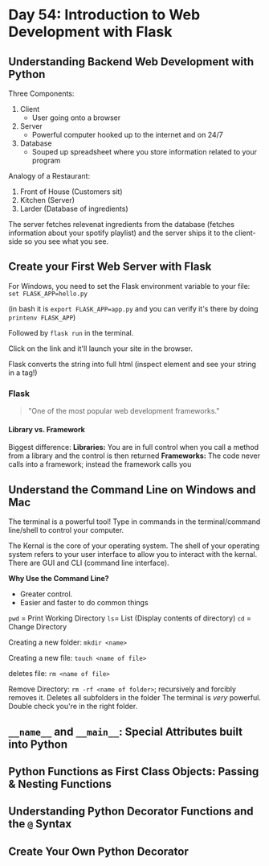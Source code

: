 # Day 54: Introduction to Web Development with Flask

## Understanding Backend Web Development with Python

Three Components:
1. Client
    - User going onto a browser
2. Server
    - Powerful computer hooked up to the internet and on 24/7
3. Database
    - Souped up spreadsheet where you store information related to your program

Analogy of a Restaurant:
1. Front of House (Customers sit)
2. Kitchen (Server)
3. Larder (Database of ingredients)

The server fetches relevenat ingredients from the database (fetches information about your spotify playlist) and the server ships it to the client-side so you see what you see.

## Create your First Web Server with Flask

For Windows, you need to set the Flask environment variable to your file:
`set FLASK_APP=hello.py`

(in bash it is `export FLASK_APP=app.py` and you can verify it's there by doing `printenv FLASK_APP`)

Followed by `flask run` in the terminal.

Click on the link and it'll launch your site in the browser. 

Flask converts the string into full html (inspect element and see your string in a tag!)

### Flask
> "One of the most popular web development frameworks." 

#### Library vs. Framework

Biggest difference:
**Libraries:** You are in full control when you call a method from a library and the control is then returned
**Frameworks:** The code never calls into a framework; instead the framework calls you

## Understand the Command Line on Windows and Mac

The terminal is a powerful tool! Type in commands in the terminal/command line/shell to control your computer.

The Kernal is the core of your operating system. The shell of your operating system refers to your user interface to allow you to interact with the kernal. There are GUI and CLI (command line interface). 

**Why Use the Command Line?** 
- Greater control.
- Easier and faster to do common things

`pwd` = Print Working Directory
`ls`= List (Display contents of directory)
`cd` = Change Directory

Creating a new folder:
`mkdir <name>`

Creating a new file:
`touch <name of file>`

deletes file:
`rm <name of file>` 

Remove Directory:
`rm -rf <name of folder>`; recursively and forcibly removes it. Deletes all subfolders in the folder
The terminal is *very* powerful.
Double check you're in the right folder.


## `__name__` and `__main__`: Special Attributes built into Python

## Python Functions as First Class Objects: Passing & Nesting Functions

## Understanding Python Decorator Functions and the `@` Syntax

## Create Your Own Python Decorator